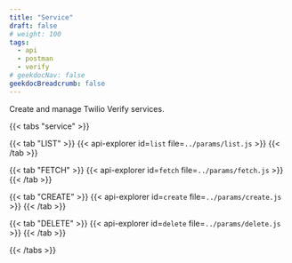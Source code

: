 ```yaml
---
title: "Service"
draft: false
# weight: 100
tags:
  - api
  - postman
  - verify
# geekdocNav: false
geekdocBreadcrumb: false
---
```


Create and manage Twilio Verify services.

{{< tabs "service" >}}

{{< tab "LIST" >}}
{{< api-explorer id=`list` file=`../params/list.js` >}}
{{< /tab >}}

{{< tab "FETCH" >}}
{{< api-explorer id=`fetch` file=`../params/fetch.js` >}}
{{< /tab >}}

{{< tab "CREATE" >}}
{{< api-explorer id=`create` file=`../params/create.js` >}}
{{< /tab >}}

{{< tab "DELETE" >}}
{{< api-explorer id=`delete` file=`../params/delete.js` >}}
{{< /tab >}}

{{< /tabs >}}
